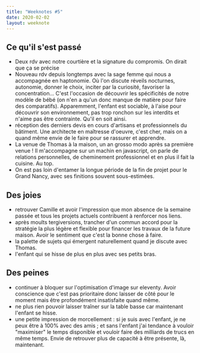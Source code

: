 ```yaml
---
title: "Weeknotes #5"
date: 2020-02-02
layout: weeknote
---
```


## Ce qu'il s'est passé

- Deux rdv avec notre courtière et la signature du compromis. On dirait que ça se précise
- Nouveau rdv depuis longtemps avec la sage femme qui nous a accompagnée en haptonomie. Où l'on discute réveils nocturnes, autonomie, donner le choix, inciter par la curiosité, favoriser la concentration... C'est l'occasion de découvrir les spécificités de notre modèle de bébé (on n'en a qu'un donc manque de matière pour faire des comparatifs). Apparemment, l'enfant est sociable, à l'aise pour découvrir son environnement, pas trop ronchon sur les interdits et n'aime pas être contrainte. Qu'il en soit ainsi.
- réception des derniers devis en cours d'artisans et professionnels du bâtiment. Une architecte en maîtresse d'oeuvre, c'est cher, mais on a quand même envie de le faire pour se rassurer et apprendre.
- La venue de Thomas à la maison, un an grosso modo après sa première venue ! Il m'accompagne sur un machin en javascript, on parle de relations personnelles, de cheminement professionnel et en plus il fait la cuisine. Au top.
- On est pas loin d'entamer la longue période de la fin de projet pour le Grand Nancy, avec ses finitions souvent sous-estimées.

## Des joies

- retrouver Camille et avoir l'impression que mon absence de la semaine passée et tous les projets actuels contribuent à renforcer nos liens.
- après moults tergiversions, trancher d'un commun accord pour la stratégie la plus légère et flexible pour financer les travaux de la future maison. Avoir le sentiment que c'est la bonne chose à faire.
- la palette de sujets qui émergent naturellement quand je discute avec Thomas.
- l'enfant qui se hisse de plus en plus avec ses petits bras.

## Des peines

- continuer à bloquer sur l'optimisation d'image sur eleventy. Avoir conscience que c'est pas prioritaire donc laisser de côté pour le moment mais être profondément insatisfaite quand même.
- ne plus rien pouvoir laisser traîner sur la table basse car maintenant l'enfant se hisse.
- une petite impression de morcellement : si je suis avec l'enfant, je ne peux être à 100% avec des amis ; et sans l'enfant j'ai tendance à vouloir "maximiser" le temps disponible et vouloir faire des milliards de trucs en même temps. Envie de retrouver plus de capacité à être présente, là, maintenant.
